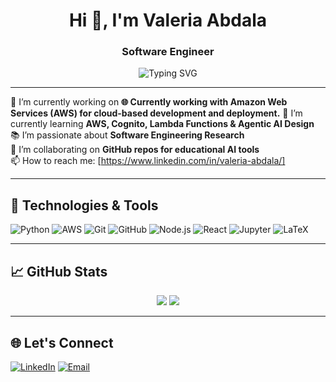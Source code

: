 <h1 align="center">Hi 👋, I'm Valeria Abdala</h1>
<h3 align="center">Software Engineer</h3>

<p align="center">
  <img src="https://readme-typing-svg.demolab.com?font=Fira+Code&pause=1000&center=true&vCenter=true&width=435&lines=Welcome+to+my+GitHub!;Machine+Learning+Lover;Software+Testing+Researcher;Open+Source+Contributor" alt="Typing SVG" />
</p>

---

🔭 I’m currently working on **🌐 Currently working with **Amazon Web Services (AWS)** for cloud-based development and deployment.**
🌱 I’m currently learning **AWS, Cognito, Lambda Functions & Agentic AI Design**  
📚 I’m passionate about **Software Engineering Research**  
👯 I’m collaborating on **GitHub repos for educational AI tools**  
📫 How to reach me: [https://www.linkedin.com/in/valeria-abdala/]  


---

## 🧰 Technologies & Tools
![Python](https://img.shields.io/badge/Python-3776AB?style=for-the-badge&logo=python&logoColor=white)
![AWS](https://img.shields.io/badge/AWS-232F3E?style=for-the-badge&logo=amazon-aws&logoColor=white)
![Git](https://img.shields.io/badge/Git-F05032?style=for-the-badge&logo=git&logoColor=white)
![GitHub](https://img.shields.io/badge/GitHub-181717?style=for-the-badge&logo=github&logoColor=white)
![Node.js](https://img.shields.io/badge/Node.js-339933?style=for-the-badge&logo=nodedotjs&logoColor=white)
![React](https://img.shields.io/badge/React-61DAFB?style=for-the-badge&logo=react&logoColor=black)
![Jupyter](https://img.shields.io/badge/Jupyter-F37626?style=for-the-badge&logo=jupyter&logoColor=white)
![LaTeX](https://img.shields.io/badge/LaTeX-008080?style=for-the-badge&logo=latex&logoColor=white)

---

## 📈 GitHub Stats

<p align="center">
  <img src="https://github-readme-stats.vercel.app/api?username=TuUsuario&show_icons=true&theme=radical" />
  <img src="https://github-readme-streak-stats.herokuapp.com/?user=TuUsuario&theme=radical" />
</p>

---
<!--
## 📝 Latest Projects
- 🔬 **ACO4MLPR** – AI-powered path recommendation system for microlearning
- 🔐 **AgileSecureTests** – Secure software testing strategies in agile environments
- 📊 **DataVizAI** – Intelligent agent for automatic dataset visualization and insights

---
-->

## 🌐 Let's Connect
[![LinkedIn](https://img.shields.io/badge/-LinkedIn-blue?style=for-the-badge&logo=linkedin&logoColor=white)](https://www.linkedin.com/in/valeria-abdala/)
[![Email](https://img.shields.io/badge/Email-D14836?style=for-the-badge&logo=gmail&logoColor=white)](abdalavaleria@outlook.com)

